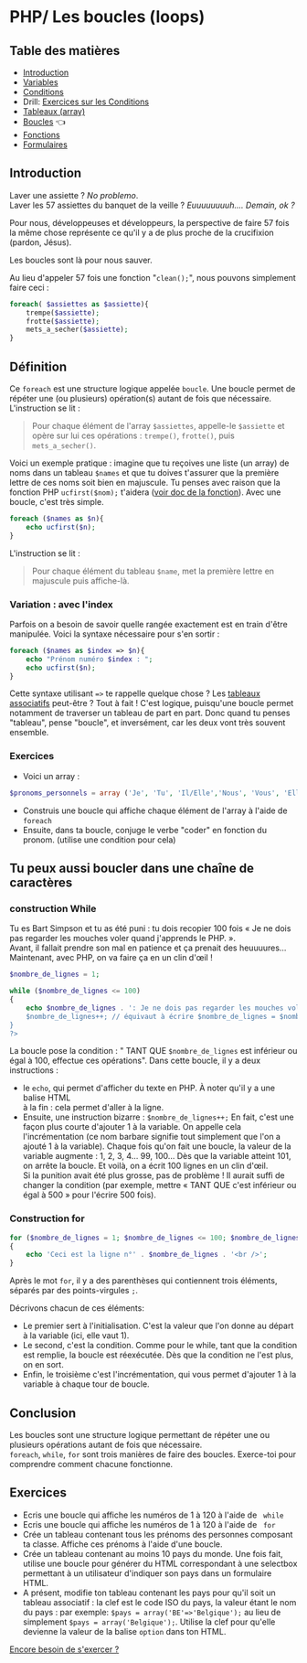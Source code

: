 # PHP/ Les boucles (loops)

## Table des matières

- [Introduction](php-introduction.md)  
- [Variables](php-variables.md)  
- [Conditions](php-conditions.md) 
- Drill: [Exercices sur les Conditions](php-exercices-conditions.md) 
- [Tableaux (array)](php-array.md)
- [Boucles](php-boucles.md) :point_left:
- [Fonctions](php-fonctions.md) 
- [Formulaires](php-formulaires.md)

## Introduction

Laver une assiette ? *No problemo*.  
Laver les 57 assiettes du banquet de la veille ? *Euuuuuuuuh.... Demain, ok ?*
 
Pour nous, développeuses et développeurs, la perspective de faire 57 fois la même chose représente ce qu'il y a de plus proche de la crucifixion (pardon, Jésus).

Les boucles sont là pour nous sauver.

Au lieu d'appeler 57 fois une fonction "`clean();`", nous pouvons simplement faire ceci :

```php
foreach( $assiettes as $assiette){
	trempe($assiette);
	frotte($assiette);
	mets_a_secher($assiette);
}
```
## Définition
Ce `foreach` est une structure logique appelée `boucle`. Une boucle permet de répéter une (ou plusieurs) opération(s) autant de fois que nécessaire.  
L'instruction se lit :  
> Pour chaque élément de l'array `$assiettes`, appelle-le `$assiette` et opère sur lui ces opérations : `trempe()`, `frotte()`, puis `mets_a_secher()`.

Voici un exemple pratique : imagine que tu reçoives une liste (un array) de noms dans un tableau `$names` et que tu doives t'assurer que la première lettre de ces noms soit bien en majuscule. Tu penses avec raison que la fonction PHP `ucfirst($nom);` t'aidera ([voir doc de la fonction](http://php.net/manual/fr/function.ucfirst.php)). Avec une boucle, c'est très simple.

```php
foreach ($names as $n){
	echo ucfirst($n);
}
```
L'instruction se lit :  
> Pour chaque élément du tableau `$name`, met la première lettre en majuscule puis affiche-là.

### Variation : avec l'index

Parfois on a besoin de savoir quelle rangée exactement est en train d'être manipulée. Voici la syntaxe nécessaire pour s'en sortir :

```php
foreach ($names as $index => $n){
	echo "Prénom numéro $index : ";
	echo ucfirst($n);
}
```

Cette syntaxe utilisant `=>` te rappelle quelque chose ? Les [tableaux associatifs](php-array.md) peut-être ? Tout à fait ! C'est logique, puisqu'une boucle permet notamment de traverser un tableau de part en part. Donc quand tu penses "tableau", pense "boucle", et inversément, car les deux vont très souvent ensemble. 

### Exercices
- Voici un array :
```php
$pronoms_personnels = array ('Je', 'Tu', 'Il/Elle','Nous', 'Vous', 'Elles/Ils');
``` 
- Construis une boucle qui affiche chaque élément de l'array à l'aide de `foreach`
- Ensuite, dans ta boucle, conjuge le verbe "coder" en fonction du pronom. (utilise une condition pour cela)

## Tu peux aussi boucler dans une chaîne de caractères
### construction While

Tu es Bart Simpson et tu as été puni : tu dois recopier 100 fois « Je ne dois pas regarder les mouches voler quand j'apprends le PHP. ».  
Avant, il fallait prendre son mal en patience et ça prenait des heuuuures… Maintenant, avec PHP, on va faire ça en un clin d'œil !


```php
$nombre_de_lignes = 1;

while ($nombre_de_lignes <= 100)
{
    echo $nombre_de_lignes . ': Je ne dois pas regarder les mouches voler quand j'apprends le PHP.<br />';
    $nombre_de_lignes++; // équivaut à écrire $nombre_de_lignes = $nombre_de_lignes +1;
}
?>
```
La boucle pose la condition : " TANT QUE `$nombre_de_lignes` est inférieur ou égal à 100, effectue ces opérations".
Dans cette boucle, il y a deux instructions :  
- le `echo`, qui permet d'afficher du texte en PHP. À noter qu'il y a une balise HTML<br />à la fin : cela permet d'aller à la ligne.  
- Ensuite, une instruction bizarre : `$nombre_de_lignes++;`  En fait, c'est une façon plus courte d'ajouter 1 à la variable. On appelle cela l'incrémentation (ce nom barbare signifie tout simplement que l'on a ajouté 1 à la variable).  Chaque fois qu'on fait une boucle, la valeur de la variable augmente : 1, 2, 3, 4… 99, 100… Dès que la variable atteint 101, on arrête la boucle. Et voilà, on a écrit 100 lignes en un clin d'œil.  
Si la punition avait été plus grosse, pas de problème ! Il aurait suffi de changer la condition (par exemple, mettre « TANT QUE c'est inférieur ou égal à 500 » pour l'écrire 500 fois).

### Construction for

```php
for ($nombre_de_lignes = 1; $nombre_de_lignes <= 100; $nombre_de_lignes++)
{
    echo 'Ceci est la ligne n°' . $nombre_de_lignes . '<br />';
}
```
Après le mot `for`, il y a des parenthèses qui contiennent trois éléments, séparés par des points-virgules `;`.

Décrivons chacun de ces éléments:

- Le premier sert à l'initialisation. C'est la valeur que l'on donne au départ à la variable (ici, elle vaut 1).  
- Le second, c'est la condition. Comme pour le while, tant que la condition est remplie, la boucle est réexécutée. Dès que la condition ne l'est plus, on en sort.  
- Enfin, le troisième c'est l'incrémentation, qui vous permet d'ajouter 1 à la variable à chaque tour de boucle.  


## Conclusion

Les boucles sont une structure logique permettant de répéter une ou plusieurs opérations autant de fois que nécessaire.  
`foreach`, `while`, `for` sont trois manières de faire des boucles. Exerce-toi pour comprendre comment chacune fonctionne.

## Exercices

- Ecris une boucle qui affiche les numéros de 1 à 120 à l'aide de ` while `  
- Ecris une boucle qui affiche les numéros de 1 à 120 à l'aide de ` for `  
- Crée un tableau contenant tous les prénoms des personnes composant ta classe. Affiche ces prénoms à l'aide d'une boucle.
- Crée un tableau contenant au moins 10 pays du monde.  Une fois fait, utilise une boucle pour générer du HTML correspondant à une selectbox permettant à un utilisateur d'indiquer son pays dans un formulaire HTML.
- A présent, modifie ton tableau contenant les pays pour qu'il soit un tableau associatif : la clef est le code ISO du pays, la valeur étant le nom du pays : par exemple: `$pays = array('BE'=>'Belgique');` au lieu de simplement `$pays = array('Belgique');`. Utilise la clef pour qu'elle devienne la valeur de la balise `option` dans ton HTML.

[Encore besoin de s'exercer ?](php-ex-loop.md)